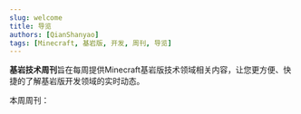 ```yaml
---
slug: welcome
title: 导览
authors: [QianShanyao]
tags: [Minecraft, 基岩版, 开发, 周刊, 导览]
---
```


**基岩技术周刊**旨在每周提供Minecraft基岩版技术领域相关内容，让您更方便、快捷的了解基岩版开发领域的实时动态。

本周周刊：

